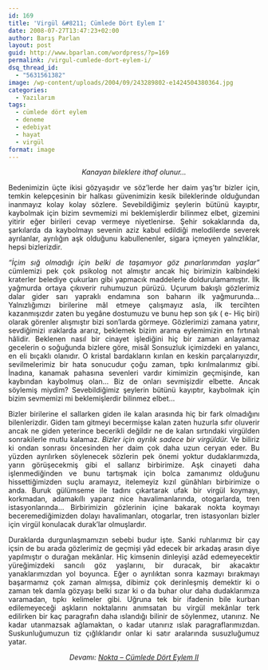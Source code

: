 ```yaml
---
id: 169
title: 'Virgül &#8211; Cümlede Dört Eylem I'
date: 2008-07-27T13:47:23+02:00
author: Barış Parlan
layout: post
guid: http://www.bparlan.com/wordpress/?p=169
permalink: /virgul-cumlede-dort-eylem-i/
dsq_thread_id:
  - "5631561382"
image: /wp-content/uploads/2004/09/243289802-e1424504380364.jpg
categories:
  - Yazılarım
tags:
  - cümlede dört eylem
  - deneme
  - edebiyat
  - hayat
  - virgül
format: image
---
```

<div class="ttr_start">
</div>

<p class="MsoNormal" style="text-align: center;">
  <em>Kanayan bileklere ithaf olunur…</em>
</p>

<p class="MsoNormal" style="text-align: justify;">
  Bedenimizin üçte ikisi gözyaşıdır ve söz’lerde her daim yaş’tır bizler için, temkin kelepçesinin bir halkası güvenimizin kesik bileklerinde olduğundan inanmayız kolay kolay sözlere. Sevebildiğimiz şeylerin bütünü kayıptır, kaybolmak için bizim sevmemizi mi beklemişlerdir bilinmez elbet, gizemini yitirir eğer birileri cevap vermeye niyetlenirse. Şehir sokaklarında da, şarkılarda da kaybolmayı sevenin aziz kabul edildiği melodilerde severek ayrılanlar, ayrılığın aşk olduğunu kabullenenler, sigara içmeyen yalnızlıklar, hepsi bizlerizdir.
</p>

<p class="MsoNormal" style="text-align: justify;">
  <em>“İçim sığ olmadığı için belki de taşamıyor göz pınarlarımdan yaşlar” </em>cümlemizi pek çok psikolog not almıştır ancak hiç birimizin kalbindeki kraterler belediye çukurları gibi yapmacık maddelerle doldurulamamıştır. İlk yağmurda ortaya çıkıverir ruhumuzun pürüzü. Uçurum bakışlı gözlerimiz dalar gider sarı yapraklı endamına son baharın ilk yağmurunda… Yalnızlığımızı birilerine mâl etmeye çalışmayız asla, ilk tercihten kazanmışızdır zaten bu yegâne dostumuzu ve bunu hep son şık ( e- Hiç biri) olarak görenler alışmıştır bizi son’larda görmeye. Gözlerimizi zamana yatırır, sevdiğimizi ıraklarda ararız, beklemek bizim arama eylemimizin en fırtınalı hâlidir. Beklenen nasıl bir cinayet işlediğini hiç bir zaman anlayamaz gecelerin o soğuğunda bizlere göre, misâl Sonsuzluk içimizdeki en yalancı, en eli bıçaklı olanıdır. O kristal bardakların kırılan en keskin parçalarıyızdır, sevilmelerimiz bir hata sonucudur çoğu zaman, tıpkı kırılmalarımız gibi. İnadına, kanamak pahasına sevenleri vardır kimimizin geçmişinde, kan kaybından kaybolmuş olan… Biz de onları sevmişizdir elbette. Ancak söylemiş miydim? Sevebildiğimiz şeylerin bütünü kayıptır, kaybolmak için bizim sevmemizi mi beklemişlerdir bilinmez elbet…
</p>

<p class="MsoNormal" style="text-align: justify;">
  Bizler birilerine el sallarken giden ile kalan arasında hiç bir fark olmadığını bilenlerizdir. Giden tam gitmeyi becermişse kalan zaten huzurla sıfır oluverir ancak ne giden yeterince becerikli değildir ne de kalan sırtındaki virgülden sonrakilerle mutlu kalamaz. <em>Bizler için ayrılık sadece bir virgüldür. </em>Ve biliriz ki ondan sonrası öncesinden her daim çok daha uzun ceryan eder. Bu yüzden ayrılırken söylenecek sözlerin pek önemi yoktur dudaklarımızda, yarın görüşecekmiş gibi el sallarız birbirimize. Aşk cinayeti daha işlenmediğinden ve bunu tartışmak için bolca zamanımız olduğunu hissettiğimizden suçlu aramayız, itelemeyiz kızıl günâhları birbirimize o anda. Buruk gülümseme ile tadını çıkartarak ufak bir virgül koymayı, korkmadan, adamakıllı yaparız nice havalimanlarında, otogarlarda, tren istasyonlarında… Birbirimizin gözlerinin içine bakarak nokta koymayı beceremediğimizden dolayı havalimanları, otogarlar, tren istasyonları bizler için virgül konulacak durak’lar olmuşlardır.
</p>

<p class="MsoNormal" style="text-align: justify;">
  Duraklarda durgunlaşmamızın sebebi budur işte. Sanki ruhlarımız bir çay içsin de bu arada gözlerimiz de geçmişi yâd edecek bir arkadaş arasın diye yapılmıştır o durağan mekânlar. Hiç kimsenin dinleyişi azâd edemeyecektir yüreğimizdeki sancılı göz yaşlarını, bir duracak, bir akacaktır yanaklarımızdan yol boyunca. Eğer o ayrılıktan sonra kazmayı bırakmayı başarmamız çok zaman almışsa, dibimiz çok derinleşmiş demektir ki o zaman tek damla gözyaşı belki sızar ki o da buhar olur daha dudaklarımıza varamadan, tıpkı kelimeler gibi. Uğruna tek bir ifadenin bile kurban edilemeyeceği aşkların noktalarını anımsatan bu virgül mekânlar terk edilirken bir kaç paragrafın daha ıslandığı bilinir de söylenmez, utanırız. Ne kadar utanmazsak ağlamaktan, o kadar utanırız ıslak paragraflarımızdan. Suskunluğumuzun tiz çığlıklarıdır onlar ki satır aralarında susuzluğumuz yatar.
</p>

<p class="MsoNormal" style="text-align: center;" align="right">
  <em>Devamı: <a title="Nokta" href="http://www.bparlan.com/2008/nokta-cumlede-dort-eylem-2/">Nokta &#8211; Cümlede Dört Eylem II</a></em>
</p>

<p class="MsoNormal" style="text-align: center;" align="right">
  <div class="ttr_end">
  </div>